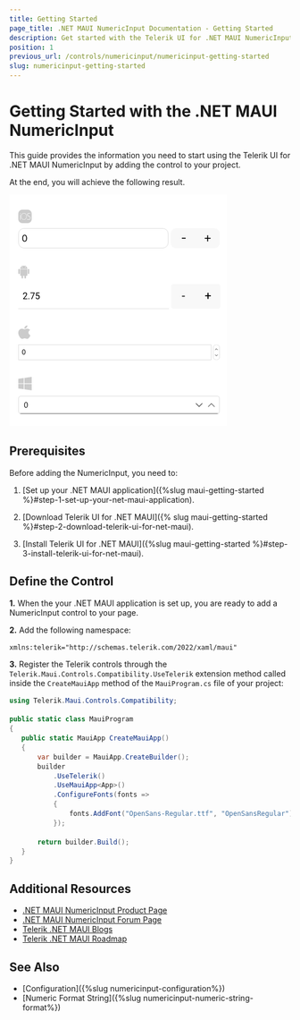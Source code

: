 ```yaml
---
title: Getting Started
page_title: .NET MAUI NumericInput Documentation - Getting Started
description: Get started with the Telerik UI for .NET MAUI NumericInput and add the control to your .NET MAUI project.
position: 1
previous_url: /controls/numericinput/numericinput-getting-started
slug: numericinput-getting-started
---
```


# Getting Started with the .NET MAUI NumericInput

This guide provides the information you need to start using the Telerik UI for .NET MAUI NumericInput by adding the control to your project.

At the end, you will achieve the following result.

![.NET MAUI NumericInput Getting Started](images/numericinput-getting-started.png)

## Prerequisites

Before adding the NumericInput, you need to:

1. [Set up your .NET MAUI application]({%slug maui-getting-started %}#step-1-set-up-your-net-maui-application).

1. [Download Telerik UI for .NET MAUI]({% slug maui-getting-started %}#step-2-download-telerik-ui-for-net-maui).

1. [Install Telerik UI for .NET MAUI]({%slug maui-getting-started %}#step-3-install-telerik-ui-for-net-maui).

## Define the Control

**1.** When the your .NET MAUI application is set up, you are ready to add a NumericInput control to your page.

 <snippet id='numericinput-getting-started-xaml'/>

**2.** Add the following namespace:

 ```XAML
xmlns:telerik="http://schemas.telerik.com/2022/xaml/maui"
 ```
 
**3.** Register the Telerik controls through the `Telerik.Maui.Controls.Compatibility.UseTelerik` extension method called inside the `CreateMauiApp` method of the `MauiProgram.cs` file of your project:

 ```C#
 using Telerik.Maui.Controls.Compatibility;

 public static class MauiProgram
 {
	public static MauiApp CreateMauiApp()
	{
		var builder = MauiApp.CreateBuilder();
		builder
			.UseTelerik()
			.UseMauiApp<App>()
			.ConfigureFonts(fonts =>
			{
				fonts.AddFont("OpenSans-Regular.ttf", "OpenSansRegular");
			});

		return builder.Build();
	}
 }           
 ```

## Additional Resources

- [.NET MAUI NumericInput Product Page](https://www.telerik.com/maui-ui/numericinput)
- [.NET MAUI NumericInput Forum Page](https://www.telerik.com/forums/maui?tagId=1830)
- [Telerik .NET MAUI Blogs](https://www.telerik.com/blogs/mobile-net-maui)
- [Telerik .NET MAUI Roadmap](https://www.telerik.com/support/whats-new/maui-ui/roadmap)

## See Also

- [Configuration]({%slug numericinput-configuration%})
- [Numeric Format String]({%slug numericinput-numeric-string-format%})
